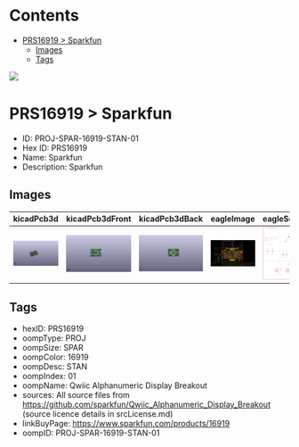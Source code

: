 



Contents
========

* [PRS16919 > Sparkfun](#prs16919--sparkfun)
	* [Images](#images)
	* [Tags](#tags)
  
![][im]
# PRS16919 > Sparkfun

- ID: PROJ-SPAR-16919-STAN-01
- Hex ID: PRS16919
- Name: Sparkfun
- Description: Sparkfun

## Images
  
  

|kicadPcb3d|kicadPcb3dFront|kicadPcb3dBack|eagleImage|eagleSchemImage|
| :---: | :---: | :---: | :---: | :---: |
|[![kicadPcb3d](kicadPcb3d_140.png)](kicadPcb3d.png)|[![kicadPcb3dFront](kicadPcb3dFront_140.png)](kicadPcb3dFront.png)|[![kicadPcb3dBack](kicadPcb3dBack_140.png)](kicadPcb3dBack.png)|[![eagleImage](eagleImage_140.png)](eagleImage.png)|[![eagleSchemImage](eagleSchemImage_140.png)](eagleSchemImage.png)|

## Tags

- hexID: PRS16919
- oompType: PROJ
- oompSize: SPAR
- oompColor: 16919
- oompDesc: STAN
- oompIndex: 01
- oompName: Qwiic Alphanumeric Display Breakout
- sources: All source files from https://github.com/sparkfun/Qwiic_Alphanumeric_Display_Breakout (source licence details in srcLicense.md)
- linkBuyPage: https://www.sparkfun.com/products/16919
- oompID: PROJ-SPAR-16919-STAN-01



[im]: kicadPcb3d_450.png
